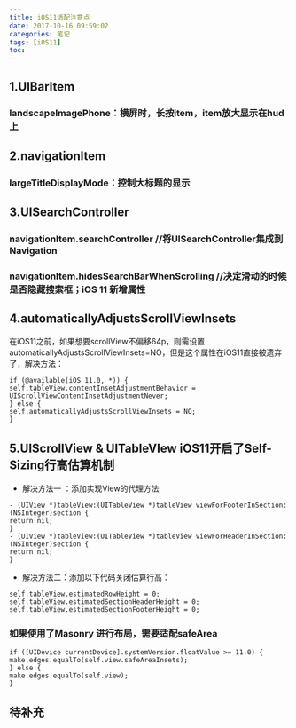 ```yaml
---
title: iOS11适配注意点
date: 2017-10-16 09:59:02
categories: 笔记
tags: [iOS11]
toc:
---
```


## 1.UIBarItem

### landscapeImagePhone：横屏时，长按item，item放大显示在hud上

<!--more-->
## 2.navigationItem

### largeTitleDisplayMode：控制大标题的显示

## 3.UISearchController

### navigationItem.searchController  //将UISearchController集成到Navigation
### navigationItem.hidesSearchBarWhenScrolling //决定滑动的时候是否隐藏搜索框；iOS 11 新增属性

## 4.automaticallyAdjustsScrollViewInsets

在iOS11之前，如果想要scrollView不偏移64p，则需设置automaticallyAdjustsScrollViewInsets=NO，但是这个属性在iOS11直接被遗弃了，解决方法：
```
if (@available(iOS 11.0, *)) {
self.tableView.contentInsetAdjustmentBehavior = UIScrollViewContentInsetAdjustmentNever;
} else {
self.automaticallyAdjustsScrollViewInsets = NO;
}
```

## 5.UIScrollView & UITableVIew iOS11开启了Self-Sizing行高估算机制
* 解决方法一 ：添加实现View的代理方法
```
- (UIView *)tableView:(UITableView *)tableView viewForFooterInSection:(NSInteger)section {
return nil;
}
- (UIView *)tableView:(UITableView *)tableView viewForHeaderInSection:(NSInteger)section {
return nil;
}
```

* 解决方法二：添加以下代码关闭估算行高：
```
self.tableView.estimatedRowHeight = 0;
self.tableView.estimatedSectionHeaderHeight = 0;
self.tableView.estimatedSectionFooterHeight = 0;
```

### 如果使用了Masonry 进行布局，需要适配safeArea
```
if ([UIDevice currentDevice].systemVersion.floatValue >= 11.0) {
make.edges.equalTo(self.view.safeAreaInsets);
} else {
make.edges.equalTo(self.view);
}
```

## 待补充

